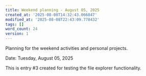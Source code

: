 ```yaml
---
title: Weekend planning - August 05, 2025
created_at: '2025-08-08T14:32:43.066847'
modified_at: '2025-08-08T22:43:09.778432'
tags: []
word_count: 24
version: 1
---
```


Planning for the weekend activities and personal projects.

Date: Tuesday, August 05, 2025

This is entry #3 created for testing the file explorer functionality.